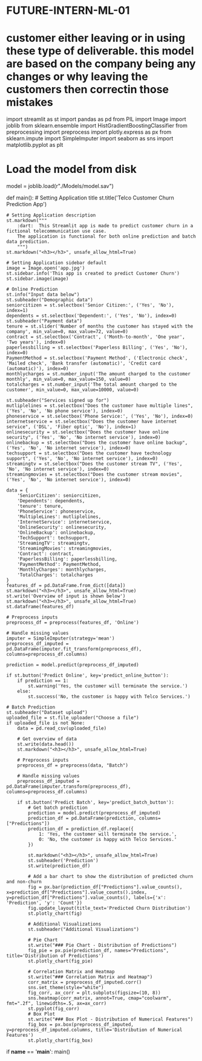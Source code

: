 # FUTURE-INTERN-ML-01
# customer either leaving or in using these type of deliverable. this model are based on the company being any changes or why leaving the customers then correctin those mistakes
import streamlit as st
import pandas as pd
from PIL import Image
import joblib
from sklearn.ensemble import HistGradientBoostingClassifier
from preprocessing import preprocess
import plotly.express as px
from sklearn.impute import SimpleImputer
import seaborn as sns
import matplotlib.pyplot as plt

# Load the model from disk
model = joblib.load(r"./Models/model.sav")

def main():
    # Setting Application title
    st.title('Telco Customer Churn Prediction App')

    # Setting Application description
    st.markdown("""
        :dart:  This Streamlit app is made to predict customer churn in a fictional telecommunication use case.
        The application is functional for both online prediction and batch data prediction.
        """)
    st.markdown("<h3></h3>", unsafe_allow_html=True)

    # Setting Application sidebar default
    image = Image.open('app.jpg')
    st.sidebar.info('This app is created to predict Customer Churn')
    st.sidebar.image(image)

    # Online Prediction
    st.info("Input data below")
    st.subheader("Demographic data")
    seniorcitizen = st.selectbox('Senior Citizen:', ('Yes', 'No'), index=1)
    dependents = st.selectbox('Dependent:', ('Yes', 'No'), index=0)
    st.subheader("Payment data")
    tenure = st.slider('Number of months the customer has stayed with the company', min_value=0, max_value=72, value=0)
    contract = st.selectbox('Contract', ('Month-to-month', 'One year', 'Two years'), index=0)
    paperlessbilling = st.selectbox('Paperless Billing', ('Yes', 'No'), index=0)
    PaymentMethod = st.selectbox('Payment Method', ('Electronic check', 'Mailed check', 'Bank transfer (automatic)', 'Credit card (automatic)'), index=0)
    monthlycharges = st.number_input('The amount charged to the customer monthly', min_value=0, max_value=150, value=0)
    totalcharges = st.number_input('The total amount charged to the customer', min_value=0, max_value=10000, value=0)

    st.subheader("Services signed up for")
    mutliplelines = st.selectbox("Does the customer have multiple lines", ('Yes', 'No', 'No phone service'), index=0)
    phoneservice = st.selectbox('Phone Service:', ('Yes', 'No'), index=0)
    internetservice = st.selectbox("Does the customer have internet service", ('DSL', 'Fiber optic', 'No'), index=1)
    onlinesecurity = st.selectbox("Does the customer have online security", ('Yes', 'No', 'No internet service'), index=0)
    onlinebackup = st.selectbox("Does the customer have online backup", ('Yes', 'No', 'No internet service'), index=0)
    techsupport = st.selectbox("Does the customer have technology support", ('Yes', 'No', 'No internet service'), index=0)
    streamingtv = st.selectbox("Does the customer stream TV", ('Yes', 'No', 'No internet service'), index=0)
    streamingmovies = st.selectbox("Does the customer stream movies", ('Yes', 'No', 'No internet service'), index=0)

    data = {
        'SeniorCitizen': seniorcitizen,
        'Dependents': dependents,
        'tenure': tenure,
        'PhoneService': phoneservice,
        'MultipleLines': mutliplelines,
        'InternetService': internetservice,
        'OnlineSecurity': onlinesecurity,
        'OnlineBackup': onlinebackup,
        'TechSupport': techsupport,
        'StreamingTV': streamingtv,
        'StreamingMovies': streamingmovies,
        'Contract': contract,
        'PaperlessBilling': paperlessbilling,
        'PaymentMethod': PaymentMethod,
        'MonthlyCharges': monthlycharges,
        'TotalCharges': totalcharges
    }
    features_df = pd.DataFrame.from_dict([data])
    st.markdown("<h3></h3>", unsafe_allow_html=True)
    st.write('Overview of input is shown below')
    st.markdown("<h3></h3>", unsafe_allow_html=True)
    st.dataframe(features_df)

    # Preprocess inputs
    preprocess_df = preprocess(features_df, 'Online')

    # Handle missing values
    imputer = SimpleImputer(strategy='mean')
    preprocess_df_imputed = pd.DataFrame(imputer.fit_transform(preprocess_df), columns=preprocess_df.columns)

    prediction = model.predict(preprocess_df_imputed)

    if st.button('Predict Online', key='predict_online_button'):
        if prediction == 1:
            st.warning('Yes, the customer will terminate the service.')
        else:
            st.success('No, the customer is happy with Telco Services.')

    # Batch Prediction
    st.subheader("Dataset upload")
    uploaded_file = st.file_uploader("Choose a file")
    if uploaded_file is not None:
        data = pd.read_csv(uploaded_file)

        # Get overview of data
        st.write(data.head())
        st.markdown("<h3></h3>", unsafe_allow_html=True)

        # Preprocess inputs
        preprocess_df = preprocess(data, "Batch")

        # Handle missing values
        preprocess_df_imputed = pd.DataFrame(imputer.transform(preprocess_df), columns=preprocess_df.columns)

        if st.button('Predict Batch', key='predict_batch_button'):
            # Get batch prediction
            prediction = model.predict(preprocess_df_imputed)
            prediction_df = pd.DataFrame(prediction, columns=["Predictions"])
            prediction_df = prediction_df.replace({
                1: 'Yes, the customer will terminate the service.',
                0: 'No, the customer is happy with Telco Services.'
            })

            st.markdown("<h3></h3>", unsafe_allow_html=True)
            st.subheader('Prediction')
            st.write(prediction_df)

            # Add a bar chart to show the distribution of predicted churn and non-churn
            fig = px.bar(prediction_df["Predictions"].value_counts(), x=prediction_df["Predictions"].value_counts().index, y=prediction_df["Predictions"].value_counts(), labels={'x': 'Prediction', 'y': 'Count'})
            fig.update_layout(title_text='Predicted Churn Distribution')
            st.plotly_chart(fig)

            # Additional Visualizations
            st.subheader("Additional Visualizations")

            # Pie Chart
            st.write("### Pie Chart - Distribution of Predictions")
            fig_pie = px.pie(prediction_df, names="Predictions", title='Distribution of Predictions')
            st.plotly_chart(fig_pie)

            # Correlation Matrix and Heatmap
            st.write("### Correlation Matrix and Heatmap")
            corr_matrix = preprocess_df_imputed.corr()
            sns.set_theme(style="white")
            fig_corr, ax_corr = plt.subplots(figsize=(10, 8))
            sns.heatmap(corr_matrix, annot=True, cmap="coolwarm", fmt=".2f", linewidths=.5, ax=ax_corr)
            st.pyplot(fig_corr)
            # Box Plot
            st.write("### Box Plot - Distribution of Numerical Features")
            fig_box = px.box(preprocess_df_imputed, y=preprocess_df_imputed.columns, title='Distribution of Numerical Features')
            st.plotly_chart(fig_box)

if __name__ == '__main__':
    main()
